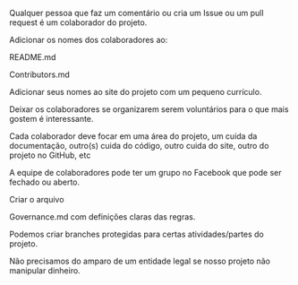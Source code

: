 Qualquer pessoa que faz um comentário ou cria um Issue ou um pull request é um colaborador do projeto.

Adicionar os nomes dos colaboradores ao:

README.md

Contributors.md

Adicionar seus nomes ao site do projeto com um pequeno currículo.

Deixar os colaboradores se organizarem serem voluntários para o que mais gostem é interessante.

Cada colaborador deve focar em uma área do projeto, um cuida da documentação, outro(s) cuida do código, outro cuida do site, outro do projeto no GitHub, etc

A equipe de colaboradores pode ter um grupo no Facebook que pode ser fechado ou aberto.

Criar o arquivo

Governance.md com definições claras das regras.

Podemos criar branches protegidas para certas atividades/partes do projeto.

Não precisamos do amparo de um entidade legal se nosso projeto não manipular dinheiro.


